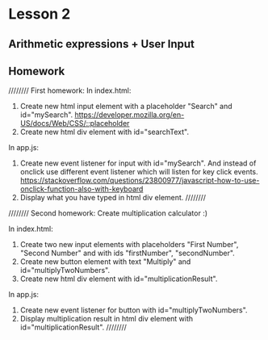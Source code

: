 # Lesson 2

## Arithmetic expressions + User Input

## Homework

////////
First homework:
In index.html:
1. Create new html input element with a placeholder "Search" and id="mySearch". https://developer.mozilla.org/en-US/docs/Web/CSS/::placeholder
2. Create new html div element with id="searchText".

In app.js:
1. Create new event listener for input with id="mySearch". And instead of onclick use different event listener which will listen for key click events. https://stackoverflow.com/questions/23800977/javascript-how-to-use-onclick-function-also-with-keyboard
2. Display what you have typed in html div element.
////////


////////
Second homework:
Create multiplication calculator :)

In index.html:
1. Create two new input elements with placeholders "First Number", "Second Number" and with ids "firstNumber", "secondNumber".
2. Create new button element with text "Multiply" and id="multiplyTwoNumbers".
2. Create new html div element with id="multiplicationResult".

In app.js:
1. Create new event listener for button with id="multiplyTwoNumbers".
2. Display multiplication result in html div element with id="multiplicationResult".
////////